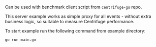 Can be used with benchmark client script from `centrifuge-go` repo.

This server example works as simple proxy for all events - without extra business logic, so suitable to measure Centrifuge performance.

To start example run the following command from example directory:

```
go run main.go
```
